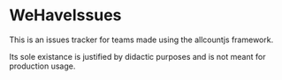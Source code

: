 # WeHaveIssues

This is an issues tracker for teams made using the allcountjs framework.

Its sole existance is justified by didactic purposes and is not meant for production usage.
